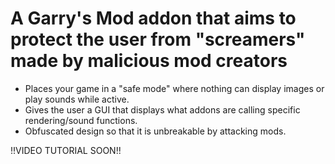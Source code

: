 # A Garry's Mod addon that aims to protect the user from "screamers" made by malicious mod creators

- Places your game in a "safe mode" where nothing can display images or play sounds while active.
- Gives the user a GUI that displays what addons are calling specific rendering/sound functions.
- Obfuscated design so that it is unbreakable by attacking mods.


!!VIDEO TUTORIAL SOON!!

